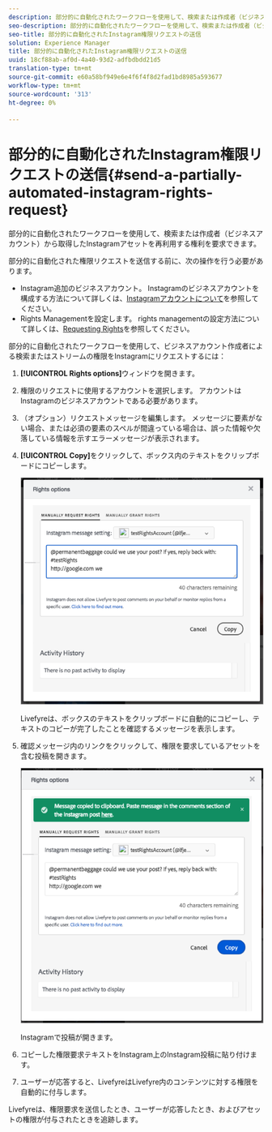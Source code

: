 ```yaml
---
description: 部分的に自動化されたワークフローを使用して、検索または作成者（ビジネスアカウント）から取得したInstagramアセットを再利用する権利を要求できます。
seo-description: 部分的に自動化されたワークフローを使用して、検索または作成者（ビジネスアカウント）から取得したInstagramアセットを再利用する権利を要求できます。
seo-title: 部分的に自動化されたInstagram権限リクエストの送信
solution: Experience Manager
title: 部分的に自動化されたInstagram権限リクエストの送信
uuid: 18cf88ab-af0d-4a40-93d2-adfbdbdd21d5
translation-type: tm+mt
source-git-commit: e60a58bf949e6e4f6f4f8d2fad1bd8985a593677
workflow-type: tm+mt
source-wordcount: '313'
ht-degree: 0%

---
```



# 部分的に自動化されたInstagram権限リクエストの送信{#send-a-partially-automated-instagram-rights-request}

部分的に自動化されたワークフローを使用して、検索または作成者（ビジネスアカウント）から取得したInstagramアセットを再利用する権利を要求できます。

部分的に自動化された権限リクエストを送信する前に、次の操作を行う必要があります。

* Instagram追加のビジネスアカウント。 Instagramのビジネスアカウントを構成する方法について詳しくは、[Instagramアカウントについて](../c-users-creating-accounts-with-studio-access/t-configure-social-accout-instagram/c-about-instagram-accounts.md#c_about_instagram_accounts)を参照してください。
* Rights Managementを設定します。 rights managementの設定方法について詳しくは、[Requesting Rights](../c-how-requesting-rights-works/c-how-requesting-rights-works.md#c_how_requesting_rights_works)を参照してください。

部分的に自動化されたワークフローを使用して、ビジネスアカウント作成者による検索またはストリームの権限をInstagramにリクエストするには：

1. **[!UICONTROL Rights options]**&#x200B;ウィンドウを開きます。
1. 権限のリクエストに使用するアカウントを選択します。 アカウントはInstagramのビジネスアカウントである必要があります。
1. （オプション）リクエストメッセージを編集します。 メッセージに要素がない場合、または必須の要素のスペルが間違っている場合は、誤った情報や欠落している情報を示すエラーメッセージが表示されます。
1. **[!UICONTROL Copy]**&#x200B;をクリックして、ボックス内のテキストをクリップボードにコピーします。

   ![](assets/rr_insta_workaround1.png)

   Livefyreは、ボックスのテキストをクリップボードに自動的にコピーし、テキストのコピーが完了したことを確認するメッセージを表示します。

1. 確認メッセージ内のリンクをクリックして、権限を要求しているアセットを含む投稿を開きます。

   ![](assets/rr_insta_workaround2.png)

   Instagramで投稿が開きます。

1. コピーした権限要求テキストをInstagram上のInstagram投稿に貼り付けます。
1. ユーザーが応答すると、LivefyreはLivefyre内のコンテンツに対する権限を自動的に付与します。

Livefyreは、権限要求を送信したとき、ユーザーが応答したとき、およびアセットの権限が付与されたときを追跡します。
